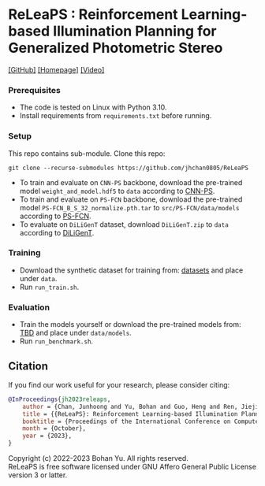 # ReLeaPS : Reinforcement Learning-based Illumination Planning for Generalized Photometric Stereo
[\[GitHub\]](https://github.com/jhchan0805/ReLeaPS)
[\[Homepage\]](https://jhchan0805.github.io/ReLeaPS)
[\[Video\]](https://youtu.be/5D4NBlf-L3w)

### Prerequisites
  * The code is tested on Linux with Python 3.10.
  * Install requirements from `requirements.txt` before running.

### Setup
This repo contains sub-module. Clone this repo:
```
git clone --recurse-submodules https://github.com/jhchan0805/ReLeaPS
```
  
  * To train and evaluate on `CNN-PS` backbone, download the pre-trained model `weight_and_model.hdf5` to `data` according to [CNN-PS][1].
  * To train and evaluate on `PS-FCN` backbone, download the pre-trained model `PS-FCN_B_S_32_normalize.pth.tar` to `src/PS-FCN/data/models` according to [PS-FCN][2].
  * To evaluate on `DiLiGenT` dataset, download `DiLiGenT.zip` to `data` according to [DiLiGenT][3].
  
[1]: https://github.com/satoshi-ikehata/CNN-PS-ECCV2018
[2]: https://github.com/guanyingc/PS-FCN
[3]: https://sites.google.com/site/photometricstereodata/single

### Training
  * Download the synthetic dataset for training from: [datasets](https://drive.google.com/file/d/1hZtjtY8DMOk-sITT_AoZzBs5oZzVdgkk/view?usp=drive_link) and place under `data`.
  * Run `run_train.sh`.

### Evaluation
  * Train the models yourself or download the pre-trained models from: [TBD]() and place under `data/models`.
  * Run `run_benchmark.sh`.

## Citation
If you find our work useful for your research, please consider citing:
```BibTeX
@InProceedings{jh2023releaps,
    author = {Chan, Junhoong and Yu, Bohan and Guo, Heng and Ren, Jieji and Lu, Zongqing and Shi, Boxin},
    title = {{ReLeaPS}: Reinforcement Learning-based Illumination Planning for Generalized Photometric Stereo},
    booktitle = {Proceedings of the International Conference on Computer Vision (ICCV)},
    month = {October},
    year = {2023},
}
```

Copyright (c) 2022-2023 Bohan Yu. All rights reserved. \
ReLeaPS is free software licensed under GNU Affero General Public License version 3 or latter.

